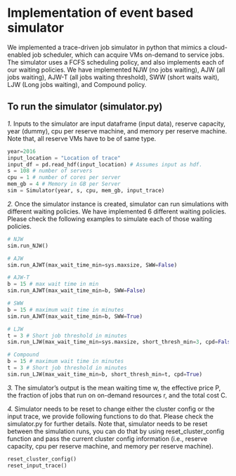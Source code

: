 # Implementation of event based simulator

We implemented a trace-driven job simulator in python that mimics a cloud-enabled job scheduler, which can acquire VMs on-demand to service jobs. The simulator uses a FCFS scheduling policy, and also implements each of our waiting policies. We have implemented NJW (no jobs waiting), AJW (all jobs waiting), AJW-T (all jobs waiting threshold), SWW (short waits wait), LJW (Long jobs waiting), and Compound policy.

## To run the simulator (simulator.py)

*1.* Inputs to the simulator are input dataframe (input data), reserve capacity, year (dummy), cpu per reserve machine, and memory per reserve machine. Note that, all reserve VMs have to be of same type.

```python
year=2016
input_location = "Location of trace"
input_df = pd.read_hdf(input_location) # Assumes input as hdf.
s = 108 # number of servers
cpu = 1 # number of cores per server
mem_gb = 4 # Memory in GB per Server
sim = Simulator(year, s, cpu, mem_gb, input_trace)
```

*2.* Once the simulator instance is created, simulator can run simulations with different waiting policies. We have implemented 6 different waiting policies. Please check the following examples to simulate each of those waiting policies.

```Python
# NJW
sim.run_NJW()

# AJW
sim.run_AJWT(max_wait_time_min=sys.maxsize, SWW=False)

# AJW-T
b = 15 # max wait time in min
sim.run_AJWT(max_wait_time_min=b, SWW=False)

# SWW
b = 15 # maximum wait time in minutes
sim.run_AJWT(max_wait_time_min=b, SWW=True)

# LJW
t = 3 # Short job threshold in minutes
sim.run_LJW(max_wait_time_min=sys.maxsize, short_thresh_min=3, cpd=False)

# Compound
b = 15 # maximum wait time in minutes
t = 3 # Short job threshold in minutes
sim.run_LJW(max_wait_time_min=b, short_thresh_min=t, cpd=True)
```

*3.* The simulator’s output is the mean waiting time w, the effective price P, the fraction of jobs that run on on-demand resources r, and the total cost C.

*4.* Simulator needs to be reset to change either the cluster config or the input trace, we provide following functions to do that. Please check the simulator.py for further details. Note that, simulator needs to be reset between the simulation runs, you can do that by using reset_cluster_config function and pass the current cluster config information (i.e., reserve capacity, cpu per reserve machine, and memory per reserve machine).

```python
reset_cluster_config()
reset_input_trace()
```
